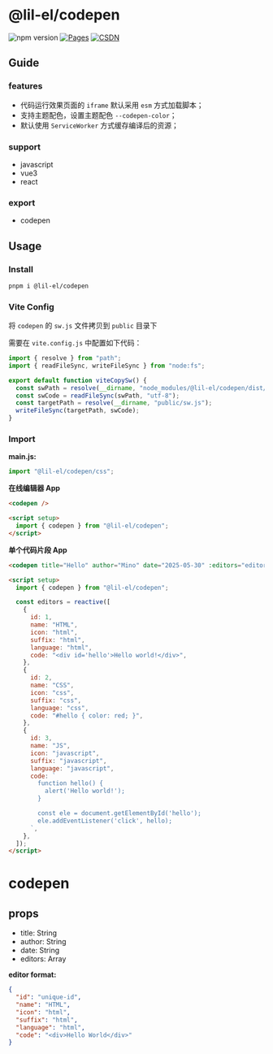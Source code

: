# @lil-el/codepen

![npm version](https://img.shields.io/npm/v/@lil-el/codepen?color=green)
[![Pages](https://img.shields.io/badge/GitHub%20Pages-lil--el.github.io-00bcff?logo=github)](https://lil-el.github.io)
[![CSDN](https://img.shields.io/badge/CSDN-Mino吖-f00?logo=csdn&logoColor=f2522f)](https://blog.csdn.net/qq_36157085)

## Guide

### features

- 代码运行效果页面的 `iframe` 默认采用 `esm` 方式加载脚本；
- 支持主题配色，设置主题配色 `--codepen-color`；
- 默认使用 `ServiceWorker` 方式缓存编译后的资源；

### support

- javascript
- vue3
- react

### export

- codepen

## Usage

### Install

```bash
pnpm i @lil-el/codepen
```

### Vite Config

将 `codepen` 的 `sw.js` 文件拷贝到 `public` 目录下

需要在 `vite.config.js` 中配置如下代码：

```javascript
import { resolve } from "path";
import { readFileSync, writeFileSync } from "node:fs";

export default function viteCopySw() {
  const swPath = resolve(__dirname, "node_modules/@lil-el/codepen/dist/sw.js");
  const swCode = readFileSync(swPath, "utf-8");
  const targetPath = resolve(__dirname, "public/sw.js");
  writeFileSync(targetPath, swCode);
}
```

### Import

**main.js:**

```javascript
import "@lil-el/codepen/css";
```

**在线编辑器 App**

```html
<codepen />

<script setup>
  import { codepen } from "@lil-el/codepen";
</script>
```

**单个代码片段 App**

```html
<codepen title="Hello" author="Mino" date="2025-05-30" :editors="editors" />

<script setup>
  import { codepen } from "@lil-el/codepen";

  const editors = reactive([
    {
      id: 1,
      name: "HTML",
      icon: "html",
      suffix: "html",
      language: "html",
      code: "<div id='hello'>Hello world!</div>",
    },
    {
      id: 2,
      name: "CSS",
      icon: "css",
      suffix: "css",
      language: "css",
      code: "#hello { color: red; }",
    },
    {
      id: 3,
      name: "JS",
      icon: "javascript",
      suffix: "javascript",
      language: "javascript",
      code: `
        function hello() {
          alert('Hello world!');
        }

        const ele = document.getElementById('hello');
        ele.addEventListener('click', hello);
      `,
    },
  ]);
</script>
```

# codepen

## props

- title: String
- author: String
- date: String
- editors: Array

**editor format:**

```json
{
  "id": "unique-id",
  "name": "HTML",
  "icon": "html",
  "suffix": "html",
  "language": "html",
  "code": "<div>Hello World</div>"
}
```
